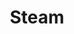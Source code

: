 ---
title: "Steam"
href: "https://steamcommunity.com/id/theovermage/"
icon: "social-steam.svg"
sort_order: 4
---